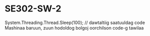 # SE302-SW-2
System.Threading.Thread.Sleep(100); // dawtaltiig saatuuldag code
Mashinaa baruun, zuun hodoldog bolgoj oorchilson code-g tawilaa
